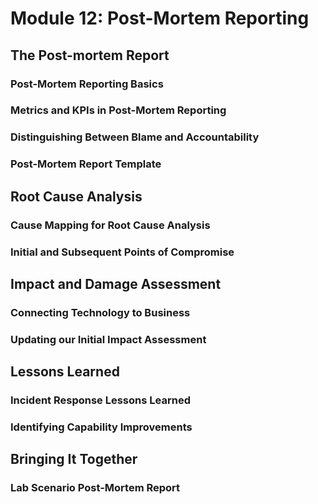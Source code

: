 # Module 12: Post-Mortem Reporting

## The Post-mortem Report

### Post-Mortem Reporting Basics



### Metrics and KPIs in Post-Mortem Reporting



### Distinguishing Between Blame and Accountability



### Post-Mortem Report Template



## Root Cause Analysis

### Cause Mapping for Root Cause Analysis



### Initial and Subsequent Points of Compromise



## Impact and Damage Assessment

### Connecting Technology to Business



### Updating our Initial Impact Assessment



## Lessons Learned

### Incident Response Lessons Learned



### Identifying Capability Improvements



## Bringing It Together

### Lab Scenario Post-Mortem Report

